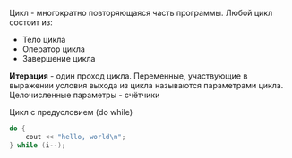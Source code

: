 Цикл - многократно повторяющаяся часть программы.
Любой цикл состоит из:
* Тело цикла
* Оператор цикла
* Завершение цикла

**Итерация** - один проход цикла.
Переменные, участвующие в выражении условия выхода из цикла называются параметрами цикла. Целочисленные параметры - счётчики

Цикл с предусловием (do while) 
```c++
do {
	cout << "hello, world\n";
} while (i--);
```

